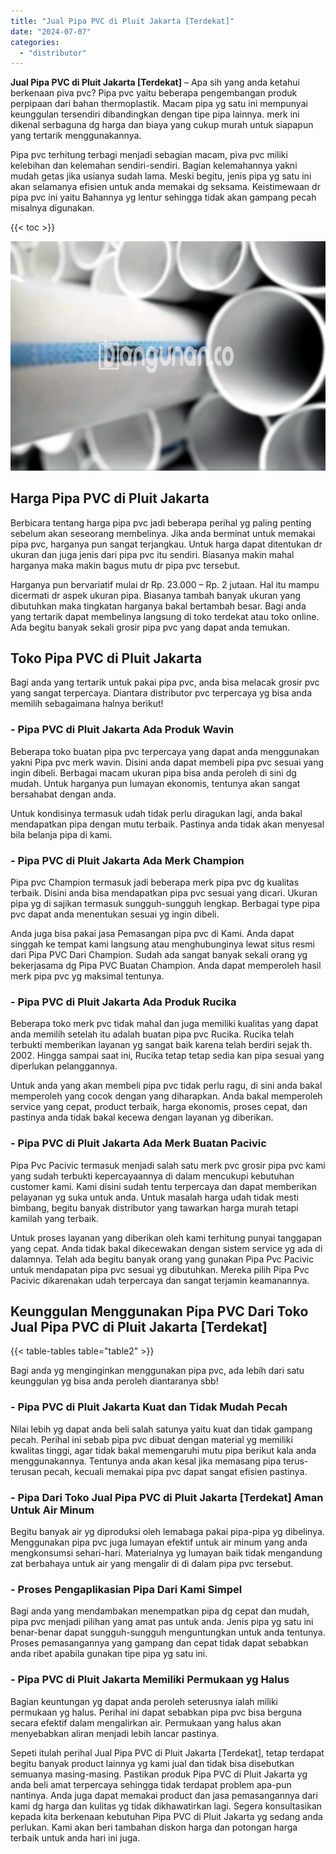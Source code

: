 ```yaml
---
title: "Jual Pipa PVC di Pluit Jakarta [Terdekat]"
date: "2024-07-07"
categories: 
  - "distributor"
---
```


**Jual Pipa PVC di Pluit Jakarta \[Terdekat\]** – Apa sih yang anda ketahui berkenaan piva pvc? Pipa pvc yaitu beberapa pengembangan produk perpipaan dari bahan thermoplastik. Macam pipa yg satu ini mempunyai keunggulan tersendiri dibandingkan dengan tipe pipa lainnya. merk ini dikenal serbaguna dg harga dan biaya yang cukup murah untuk siapapun yang tertarik menggunakannya.

Pipa pvc terhitung terbagi menjadi sebagian macam, piva pvc miliki kelebihan dan kelemahan sendiri-sendiri. Bagian kelemahannya yakni mudah getas jika usianya sudah lama. Meski begitu, jenis pipa yg satu ini akan selamanya efisien untuk anda memakai dg seksama. Keistimewaan dr pipa pvc ini yaitu Bahannya yg lentur sehingga tidak akan gampang pecah misalnya digunakan.

{{< toc >}}

![Jual Pipa PVC di Pluit Jakarta [Terdekat]](/images/jaul-pipa-pvc-30.png)

## Harga Pipa PVC di Pluit Jakarta

Berbicara tentang harga pipa pvc jadi beberapa perihal yg paling penting sebelum akan seseorang membelinya. Jika anda berminat untuk memakai pipa pvc, harganya pun sangat terjangkau. Untuk harga dapat ditentukan dr ukuran dan juga jenis dari pipa pvc itu sendiri. Biasanya makin mahal harganya maka makin bagus mutu dr pipa pvc tersebut.

Harganya pun bervariatif mulai dr Rp. 23.000 – Rp. 2 jutaan. Hal itu mampu dicermati dr aspek ukuran pipa. Biasanya tambah banyak ukuran yang dibutuhkan maka tingkatan harganya bakal bertambah besar. Bagi anda yang tertarik dapat membelinya langsung di toko terdekat atau toko online. Ada begitu banyak sekali grosir pipa pvc yang dapat anda temukan.

## Toko Pipa PVC di Pluit Jakarta

Bagi anda yang tertarik untuk pakai pipa pvc, anda bisa melacak grosir pvc yang sangat terpercaya. Diantara distributor pvc terpercaya yg bisa anda memilih sebagaimana halnya berikut!

### \- Pipa PVC di Pluit Jakarta Ada Produk Wavin

Beberapa toko buatan pipa pvc terpercaya yang dapat anda menggunakan yakni Pipa pvc merk wavin. Disini anda dapat membeli pipa pvc sesuai yang ingin dibeli. Berbagai macam ukuran pipa bisa anda peroleh di sini dg mudah. Untuk harganya pun lumayan ekonomis, tentunya akan sangat bersahabat dengan anda.

Untuk kondisinya termasuk udah tidak perlu diragukan lagi, anda bakal mendapatkan pipa dengan mutu terbaik. Pastinya anda tidak akan menyesal bila belanja pipa di kami.

### \- Pipa PVC di Pluit Jakarta Ada Merk Champion

Pipa pvc Champion termasuk jadi beberapa merk pipa pvc dg kualitas terbaik. Disini anda bisa mendapatkan pipa pvc sesuai yang dicari. Ukuran pipa yg di sajikan termasuk sungguh-sungguh lengkap. Berbagai type pipa pvc dapat anda menentukan sesuai yg ingin dibeli.

Anda juga bisa pakai jasa Pemasangan pipa pvc di Kami. Anda dapat singgah ke tempat kami langsung atau menghubunginya lewat situs resmi dari Pipa PVC Dari Champion. Sudah ada sangat banyak sekali orang yg bekerjasama dg Pipa PVC Buatan Champion. Anda dapat memperoleh hasil merk pipa pvc yg maksimal tentunya.

### \- Pipa PVC di Pluit Jakarta Ada Produk Rucika

Beberapa toko merk pvc tidak mahal dan juga memiliki kualitas yang dapat anda memilih setelah itu adalah buatan pipa pvc Rucika. Rucika telah terbukti memberikan layanan yg sangat baik karena telah berdiri sejak th. 2002. Hingga sampai saat ini, Rucika tetap tetap sedia kan pipa sesuai yang diperlukan pelanggannya.

Untuk anda yang akan membeli pipa pvc tidak perlu ragu, di sini anda bakal memperoleh yang cocok dengan yang diharapkan. Anda bakal memperoleh service yang cepat, product terbaik, harga ekonomis, proses cepat, dan pastinya anda tidak bakal kecewa dengan layanan yg diberikan.

### \- Pipa PVC di Pluit Jakarta Ada Merk Buatan Pacivic

Pipa Pvc Pacivic termasuk menjadi salah satu merk pvc grosir pipa pvc kami yang sudah terbukti kepercayaannya di dalam mencukupi kebutuhan customer kami. Kami disini sudah tentu terpercaya dan dapat memberikan pelayanan yg suka untuk anda. Untuk masalah harga udah tidak mesti bimbang, begitu banyak distributor yang tawarkan harga murah tetapi kamilah yang terbaik.

Untuk proses layanan yang diberikan oleh kami terhitung punyai tanggapan yang cepat. Anda tidak bakal dikecewakan dengan sistem service yg ada di dalamnya. Telah ada begitu banyak orang yang gunakan Pipa Pvc Pacivic untuk mendapatan pipa pvc sesuai yg dibutuhkan. Mereka pilih Pipa Pvc Pacivic dikarenakan udah terpercaya dan sangat terjamin keamanannya.

## Keunggulan Menggunakan Pipa PVC Dari Toko Jual Pipa PVC di Pluit Jakarta \[Terdekat\]

{{< table-tables table="table2" >}}

Bagi anda yg menginginkan menggunakan pipa pvc, ada lebih dari satu keunggulan yg bisa anda peroleh diantaranya sbb!

### \- Pipa PVC di Pluit Jakarta Kuat dan Tidak Mudah Pecah

Nilai lebih yg dapat anda beli salah satunya yaitu kuat dan tidak gampang pecah. Perihal ini sebab pipa pvc dibuat dengan material yg memiliki kwalitas tinggi, agar tidak bakal memengaruhi mutu pipa berikut kala anda menggunakannya. Tentunya anda akan kesal jika memasang pipa terus-terusan pecah, kecuali memakai pipa pvc dapat sangat efisien pastinya.

### \- Pipa Dari Toko Jual Pipa PVC di Pluit Jakarta \[Terdekat\] Aman Untuk Air Minum

Begitu banyak air yg diproduksi oleh lemabaga pakai pipa-pipa yg dibelinya. Menggunakan pipa pvc juga lumayan efektif untuk air minum yang anda mengkonsumsi sehari-hari. Materialnya yg lumayan baik tidak mengandung zat berbahaya untuk air yang mengalir di di dalam pipa pvc tersebut.

### \- Proses Pengaplikasian Pipa Dari Kami Simpel

Bagi anda yang mendambakan menempatkan pipa dg cepat dan mudah, pipa pvc menjadi pilihan yang amat pas untuk anda. Jenis pipa yg satu ini benar-benar dapat sungguh-sungguh menguntungkan untuk anda tentunya. Proses pemasangannya yang gampang dan cepat tidak dapat sebabkan anda ribet apabila gunakan tipe pipa yg satu ini.

### \- Pipa PVC di Pluit Jakarta Memiliki Permukaan yg Halus

Bagian keuntungan yg dapat anda peroleh seterusnya ialah miliki permukaan yg halus. Perihal ini dapat sebabkan pipa pvc bisa berguna secara efektif dalam mengalirkan air. Permukaan yang halus akan menyebabkan aliran menjadi lebih lancar pastinya.

Sepeti itulah perihal Jual Pipa PVC di Pluit Jakarta \[Terdekat\], tetap terdapat begitu banyak product lainnya yg kami jual dan tidak bisa disebutkan semuanya masing-masing. Pastikan produk Pipa PVC di Pluit Jakarta yg anda beli amat terpercaya sehingga tidak terdapat problem apa-pun nantinya. Anda juga dapat memakai product dan jasa pemasangannya dari kami dg harga dan kulitas yg tidak dikhawatirkan lagi. Segera konsultasikan kepada kita berkenaan kebutuhan Pipa PVC di Pluit Jakarta yg sedang anda perlukan. Kami akan beri tambahan diskon harga dan potongan harga terbaik untuk anda hari ini juga.
